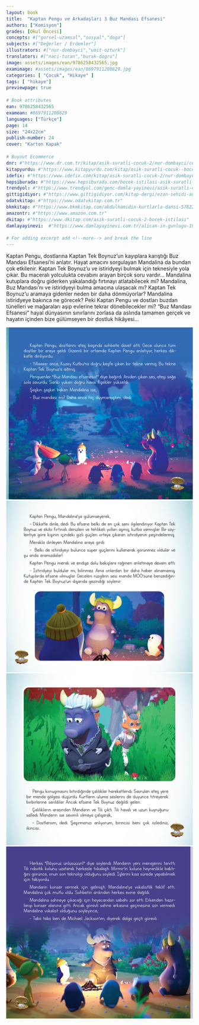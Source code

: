 ```yaml
---
layout: book
title:  "Kaptan Pengu ve Arkadaşları 3 Buz Mandası Efsanesi"
authors: ["Komisyon"]
grades: [Okul Öncesi]
concepts: #["gorsel-uzamsal","sosyal","doga"]
subjects: #["Değerler / Erdemler"]
illustrators: #["nur-dombayci","umit-ozturk"]
translators: #["naci-turan","burak-dogru"]
image: assets/images/ean/9786258432565.jpg
examimage: #assets/images/ean/8697911208629.jpg
categories: [ "Çocuk", "Hikaye" ]
tags: [ "hikaye"]
previewpage: true

# Book attributes
ean: 9786258432565
examean: #8697911208629
languages: ["Türkçe"]
page: 14
size: "24x22cm"
publish-number: 24
cover: "Karton Kapak"

# Buyout Ecommerce
dnr: #"https://www.dr.com.tr/kitap/asik-suratli-cocuk-2/nur-dombayci/cocuk-ve-genclik/genclik-10-yas/roman-oyku/urunno=0001812298001"
kitapyurdu: #"https://www.kitapyurdu.com/kitap/asik-suratli-cocuk--bocek-istilasi/502836.html&filter_name=As%C4%B1k+Suratl%C4%B1+%C3%87ocuk"
idefix: #"https://www.idefix.com/kitap/asik-suratli-cocuk-2/nur-dombayci/cocuk-ve-genclik/genclik-10-yas/roman-oyku/urunno=0001812298001"
hepsiburada: #"https://www.hepsiburada.com/bocek-istilasi-asik-suratli-cocuk-ve-onu-etkilemeyen-siradisi-olaylar-2-p-HBV00000OAK7R"
trendyol: #"https://www.trendyol.com/genc-damla-yayinevi/asik-suratli-cocuk-2-p-31619556"
gittigidiyor: #"https://www.gittigidiyor.com/kitap-dergi/ezan-sehidi-adnan-menderes_pdp_732728793"
odatvkitap: #"https://www.odatvkitap.com.tr"
bkmkitap: #"https://www.bkmkitap.com/abdulhamidin-kurtlarla-dansi-578226"
amazontr: #"https://www.amazon.com.tr"
dkitap: #"https://www.dkitap.com/asik-suratli-cocuk-2-bocek-istilasi"
damlayayinevi:  #"https://www.damlayayinevi.com.tr/alican-in-gunlugu-10-kitap"

# For adding excerpt add <!--more--> and break the line
---
```

Kaptan Pengu, dostlarına Kaptan Tek Boynuz’un kayıplara karıştığı Buz Mandası Efsanesi’ni anlatır. Hayat amacını sorgulayan Mandalina da bundan çok etkilenir. Kaptan Tek Boynuz’u ve istiridyeyi bulmak için teknesiyle yola çıkar.
Bu maceralı yolculukta cevabını arayan birçok soru vardır...
Mandalina kutuplara doğru giderken yakalandığı fırtınayı atlatabilecek mi? Mandalina, Buz Mandası’nı ve istiridyeyi bulma amacına ulaşacak mı? Kaptan Tek Boynuz’u aramaya gidenler neden bir daha dönmüyorlar? Mandalina istiridyeye bakınca ne görecek? Peki Kaptan Pengu ve dostları buzdan tünelleri ve mağaraları aşıp evlerine tekrar dönebilecekler mi?
“Buz Mandası Efsanesi” hayal dünyasının sınırlarını zorlasa da aslında tamamen gerçek ve hayatın içinden bize gülümseyen bir dostluk hikâyesi...

<!--more--> 

<div class="container">
    <div class="row">
      <div class="col-6 col-md-3">
      <img class="zoom" src="/assets/images/books/kaptan-pengu-ve-arkadaslari/kaptan-pengu-ve-arkadaslari-1.jpg" alt="">
      </div>
      <div class="col-6 col-md-3">
          <img class="zoom" src="/assets/images/books/kaptan-pengu-ve-arkadaslari/kaptan-pengu-ve-arkadaslari-2.jpg" >
      </div>
      <div class="col-6 col-md-3">
          <img class="zoom" src="/assets/images/books/kaptan-pengu-ve-arkadaslari/kaptan-pengu-ve-arkadaslari-3.jpg" alt="">
      </div>
      <div class="col-6 col-md-3">
          <img class="zoom" src="/assets/images/books/kaptan-pengu-ve-arkadaslari/kaptan-pengu-ve-arkadaslari-4.jpg" alt="">
      </div>
    </div>
  </div>
